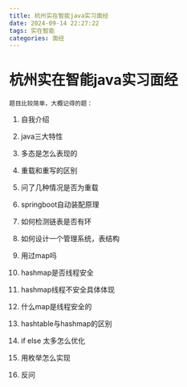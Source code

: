 ```yaml
---
title: 杭州实在智能java实习面经
date: 2024-09-14 22:27:22
tags: 实在智能
categories: 面经
---
```


# 杭州实在智能java实习面经

`题目比较简单，大概记得的题：`

1. 自我介绍

2. java三大特性

3. 多态是怎么表现的

4. 重载和重写的区别

5. 问了几种情况是否为重载

6. springboot自动装配原理

7. 如何检测链表是否有环

8. 如何设计一个管理系统，表结构

9. 用过map吗

10. hashmap是否线程安全

11. hashmap线程不安全具体体现

12. 什么map是线程安全的

13. hashtable与hashmap的区别

14. if else 太多怎么优化

15. 用枚举怎么实现

16. 反问
